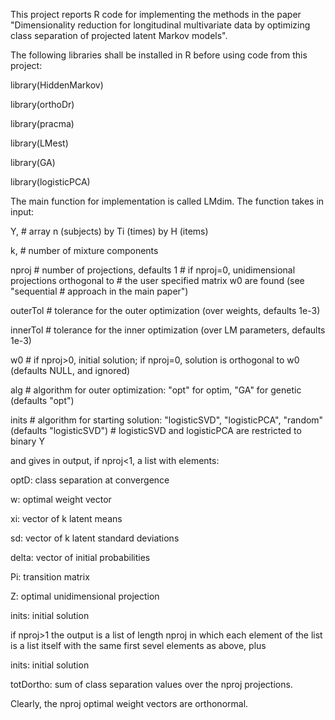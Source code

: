 This project reports R code for implementing the methods in the paper "Dimensionality reduction for longitudinal multivariate data by optimizing class separation of projected latent Markov models".

The following libraries shall be installed in R before using code from
this project:

library(HiddenMarkov)

library(orthoDr)

library(pracma)

library(LMest)

library(GA) 

library(logisticPCA)

The main function for implementation is called LMdim.
The function takes in input: 

  Y,                 # array n (subjects) by Ti (times) by H (items)

  k,                 # number of mixture components

  nproj              # number of projections, defaults 1
                     # if nproj=0, unidimensional projections orthogonal to
		     # the user specified matrix w0 are found (see "sequential 
                     # approach in the main paper")

  outerTol           # tolerance for the outer optimization (over weights, defaults 1e-3)
  
  innerTol           # tolerance for the inner optimization (over LM parameters, defaults 1e-3)

  w0                 # if nproj>0, initial solution; if nproj=0, solution is orthogonal to w0 (defaults NULL, and ignored)

  alg                # algorithm for outer optimization: "opt" for optim, "GA" for genetic (defaults "opt")

  inits              # algorithm for starting solution: "logisticSVD", "logisticPCA", "random" (defaults "logisticSVD")
                     # logisticSVD and logisticPCA are restricted to binary Y 

and gives in output, if nproj<1, a list with elements:

optD: class separation at convergence

w: optimal weight vector

xi: vector of k latent means

sd: vector of k latent standard deviations 

delta: vector of initial probabilities

Pi: transition matrix

Z: optimal unidimensional projection 

inits: initial solution

if nproj>1 the output is a list of length nproj in which each element of the list is a list itself with the same first sevel elements as above, plus

inits: initial solution

totDortho: sum of class separation values over the nproj projections.

Clearly, the nproj optimal weight vectors are orthonormal. 

